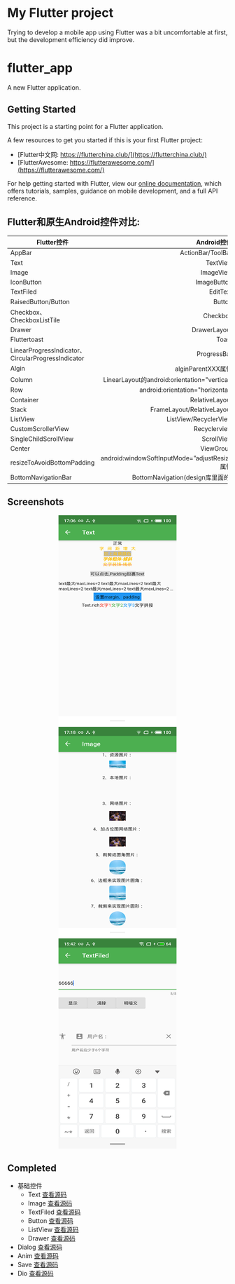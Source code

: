 # My Flutter project
Trying to develop a mobile app using Flutter was a bit uncomfortable at first, but the development efficiency did improve.  

# flutter_app

A new Flutter application.

## Getting Started

This project is a starting point for a Flutter application. 

A few resources to get you started if this is your first Flutter project:

- [Flutter中文网: https://flutterchina.club/](https://flutterchina.club/)
- [FlutterAwesome: https://flutterawesome.com/](https://flutterawesome.com/)

For help getting started with Flutter, view our 
[online documentation](https://flutter.io/docs), which offers tutorials, 
samples, guidance on mobile development, and a full API reference.  
  
## Flutter和原生Android控件对比:  
| Flutter控件 | Android控件 | 
| - | -: | 
| AppBar | ActionBar/ToolBar| 
| Text | TextView | 
| Image | ImageView | 
| IconButton | ImageButton | 
| TextFiled | EditText | 
| RaisedButton/Button | Button | 
| Checkbox、CheckboxListTile | Checkbox | 
| Drawer | DrawerLayout | 
| Fluttertoast | Toast | 
| LinearProgressIndicator、CircularProgressIndicator | ProgressBar | 
| Algin | alginParentXXX属性 | 
| Column | LinearLayout的android:orientation="vertical" | 
| Row | android:orientation="horizontal" | 
| Container | RelativeLayout | 
| Stack | FrameLayout/RelativeLayout | 
| ListView | ListView/RecyclerView | 
| CustomScrollerView | Recyclerview | 
| SingleChildScrollView | ScrollView | 
| Center | ViewGroup | 
| resizeToAvoidBottomPadding | android:windowSoftInputMode=”adjustResize属性 | 
| BottomNavigationBar | BottomNavigation(design库里面的) | 


## Screenshots
<div align="center">
<img src="/Screenshots/text.png"  height="480" width="270">
<img src="/Screenshots/image.png"  height="480" width="270">
<img src="/Screenshots/textfiled.png"  height="480" width="270">
</div>

## Completed

+ 基础控件
    + Text   [查看源码](/lib/widget/child/child_text.dart)
    + Image  [查看源码](/lib/widget/child/child_image.dart)
    + TextFiled  [查看源码](/lib/widget/child/child_textfiled.dart)
    + Button  [查看源码](/lib/widget/child/child_button.dart)
    + ListView  [查看源码](/lib/widget/child/child_listView.dart)
    + Drawer  [查看源码](/lib/widget/home_drawer.dart)
+ Dialog  [查看源码](/lib/widget/child/my_dialog.dart)
+ Anim  [查看源码](/lib/widget/child/my_anim.dart)
+ Save  [查看源码](/lib/widget/child/my_save.dart)
+ Dio  [查看源码](/lib/widget/child/my_dio.dart)        